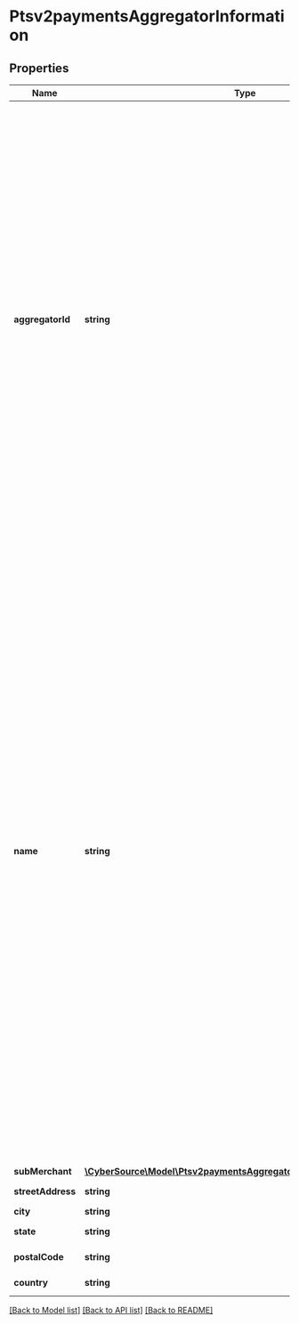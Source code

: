 # Ptsv2paymentsAggregatorInformation

## Properties
Name | Type | Description | Notes
------------ | ------------- | ------------- | -------------
**aggregatorId** | **string** | Value that identifies you as a payment aggregator. Get this value from the processor.  #### CyberSource through VisaNet The value for this field corresponds to the following data in the TC 33 capture file5: - Record: CP01 TCR6 - Position: 95-105 - Field: Payment Facilitator ID  This field is supported for Visa, Mastercard and Discover Transactions.  **FDC Compass**\\ This value must consist of uppercase characters. | [optional] 
**name** | **string** | Your payment aggregator business name.  **American Express Direct**\\ The maximum length of the aggregator name depends on the length of the sub-merchant name. The combined length for both values must not exceed 36 characters.\\  #### CyberSource through VisaNet With American Express, the maximum length of the aggregator name depends on the length of the sub-merchant name. The combined length for both values must not exceed 36 characters. The value for this field does not map to the TC 33 capture file5.  **FDC Compass**\\ This value must consist of uppercase characters. | [optional] 
**subMerchant** | [**\CyberSource\Model\Ptsv2paymentsAggregatorInformationSubMerchant**](Ptsv2paymentsAggregatorInformationSubMerchant.md) |  | [optional] 
**streetAddress** | **string** | Acquirer street name. | [optional] 
**city** | **string** | Acquirer city. | [optional] 
**state** | **string** | Acquirer state. | [optional] 
**postalCode** | **string** | Acquirer postal code. | [optional] 
**country** | **string** | Acquirer country. | [optional] 

[[Back to Model list]](../README.md#documentation-for-models) [[Back to API list]](../README.md#documentation-for-api-endpoints) [[Back to README]](../README.md)


